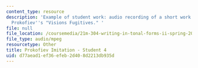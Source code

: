 ```yaml
---
content_type: resource
description: 'Example of student work: audio recording of a short work for piano imitating
  Prokofiev''s "Visions Fugitives." '
file: null
file_location: /coursemedia/21m-304-writing-in-tonal-forms-ii-spring-2009/d77aead1ef36efeb2d408d2213db935d_fugitives4.mp3
file_type: audio/mpeg
resourcetype: Other
title: Prokofiev Imitation - Student 4
uid: d77aead1-ef36-efeb-2d40-8d2213db935d
---
```

